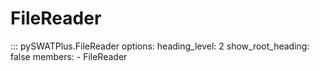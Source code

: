 # FileReader

::: pySWATPlus.FileReader
    options:
      heading_level: 2
      show_root_heading: false
      members:
        - FileReader